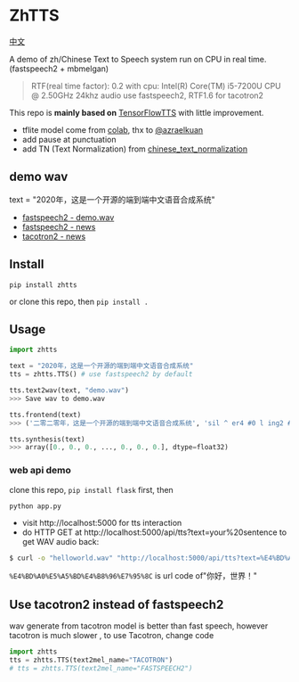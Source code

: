 # ZhTTS
[中文](https://github.com/Jackiexiao/zhtts/blob/main/README-zh.md)

A demo of zh/Chinese Text to Speech system run on CPU in real time. (fastspeech2 + mbmelgan)

> RTF(real time factor): 0.2 with cpu: Intel(R) Core(TM) i5-7200U CPU @ 2.50GHz 24khz audio use fastspeech2, RTF1.6 for tacotron2

This repo is **mainly based on** [TensorFlowTTS](https://github.com/TensorSpeech/TensorFlowTTS) with little improvement.

* tflite model come from [colab](https://colab.research.google.com/drive/1Ma3MIcSdLsOxqOKcN1MlElncYMhrOg3J?usp=sharing), thx to [@azraelkuan](https://github.com/azraelkuan)
* add pause at punctuation
* add TN (Text Normalization) from [chinese_text_normalization](https://github.com/speechio/chinese_text_normalization)

## demo wav 
text = "2020年，这是一个开源的端到端中文语音合成系统"

* [fastspeech2 - demo.wav](https://gitee.com/jackiegeek/zhtts/raw/master/demo.wav)
* [fastspeech2 - news](https://gitee.com/jackiegeek/zhtts/raw/master/fastspeech2.wav)
* [tacotron2 - news](https://gitee.com/jackiegeek/zhtts/raw/master/tacotron2.wav)

## Install 
```
pip install zhtts
```
or clone this repo, then ` pip install . `

## Usage 
```python
import zhtts

text = "2020年，这是一个开源的端到端中文语音合成系统"
tts = zhtts.TTS() # use fastspeech2 by default

tts.text2wav(text, "demo.wav")
>>> Save wav to demo.wav

tts.frontend(text)
>>> ('二零二零年，这是一个开源的端到端中文语音合成系统', 'sil ^ er4 #0 l ing2 #0 ^ er4 #0 l ing2 #0 n ian2 #0 #3 zh e4 #0 sh iii4 #0 ^ i2 #0 g e4 #0 k ai1 #0 ^ van2 #0 d e5 #0 d uan1 #0 d ao4 #0 d uan1 #0 zh ong1 #0 ^ uen2 #0 ^ v3 #0 ^ in1 #0 h e2 #0 ch eng2 #0 x i4 #0 t ong3 sil')

tts.synthesis(text)
>>> array([0., 0., 0., ..., 0., 0., 0.], dtype=float32)
```

### web api demo
clone this repo, `pip install flask` first, then
```
python app.py
```
* visit http://localhost:5000 for tts interaction
* do HTTP GET at http://localhost:5000/api/tts?text=your%20sentence to get WAV audio back:

```sh
$ curl -o "helloworld.wav" "http://localhost:5000/api/tts?text=%E4%BD%A0%E5%A5%BD%E4%B8%96%E7%95%8C"
```
`%E4%BD%A0%E5%A5%BD%E4%B8%96%E7%95%8C` is url code of"你好，世界！"

## Use tacotron2 instead of fastspeech2
wav generate from tacotron model is better than fast speech, however tacotron is much slower , to use Tacotron, change code
```python
import zhtts
tts = zhtts.TTS(text2mel_name="TACOTRON")
# tts = zhtts.TTS(text2mel_name="FASTSPEECH2")
```
